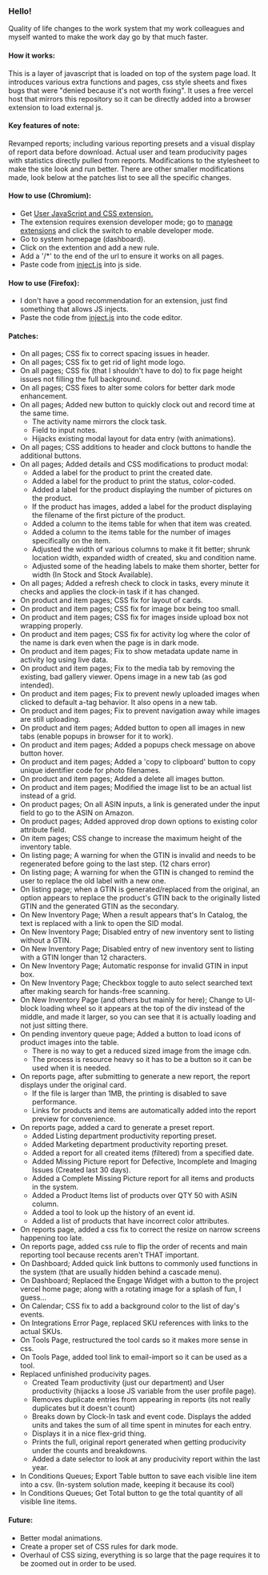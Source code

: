 ### Hello!
Quality of life changes to the work system that my work colleagues and myself wanted to make the work day go by that much faster.

#### How it works:
This is a layer of javascript that is loaded on top of the system page load. It introduces various extra functions and pages, css style sheets and fixes bugs that were "denied because it's not worth fixing". It uses a free vercel host that mirrors this repository so it can be directly added into a browser extension to load external js.

#### Key features of note:
Revamped reports; including various reporting presets and a visual display of report data before download.
Actual user and team producivity pages with statistics directly pulled from reports.
Modifications to the stylesheet to make the site look and run better.
There are other smaller modifications made, look below at the patches list to see all the specific changes.

#### How to use (Chromium):
- Get [User JavaScript and CSS extension.](https://chromewebstore.google.com/detail/user-javascript-and-css/nbhcbdghjpllgmfilhnhkllmkecfmpld?hl=en)
- The extension requires exension developer mode; go to [manage extensions](chrome://extensions) and click the switch to enable developer mode.
- Go to system homepage (dashboard).
- Click on the extention and add a new rule.
- Add a '/*' to the end of the url to ensure it works on all pages.
- Paste code from [inject.js](https://simple-patches.vercel.app/inject.js) into js side.

#### How to use (Firefox):
- I don't have a good recommendation for an extension, just find something that allows JS injects.
- Paste the code from [inject.js](https://simple-patches.vercel.app/inject.js) into the code editor.

#### Patches:
- On all pages; CSS fix to correct spacing issues in header.
- On all pages; CSS fix to get rid of light mode logo.
- On all pages; CSS fix (that I shouldn't have to do) to fix page height issues not filling the full background.
- On all pages; CSS fixes to alter some colors for better dark mode enhancement.
- On all pages; Added new button to quickly clock out and record time at the same time.
  - The activity name mirrors the clock task.
  - Field to input notes.
  - Hijacks existing modal layout for data entry (with animations).
- On all pages; CSS additions to header and clock buttons to handle the additional buttons.
- On all pages; Added details and CSS modifications to product modal:
  - Added a label for the product to print the created date.
  - Added a label for the product to print the status, color-coded.
  - Added a label for the product displaying the number of pictures on the product.
  - If the product has images, added a label for the product displaying the filename of the first picture of the product.
  - Added a column to the items table for when that item was created.
  - Added a column to the items table for the number of images specifically on the item.
  - Adjusted the width of various columns to make it fit better; shrunk location width, expanded width of created, sku and condition name.
  - Adjusted some of the heading labels to make them shorter, better for width (In Stock and Stock Available).
- On all pages; Added a refresh check to clock in tasks, every minute it checks and applies the clock-in task if it has changed.
- On product and item pages; CSS fix for layout of cards.
- On product and item pages; CSS fix for image box being too small.
- On product and item pages; CSS fix for images inside upload box not wrapping properly.
- On product and item pages; CSS fix for activity log where the color of the name is dark even when the page is in dark mode.
- On product and item pages; Fix to show metadata update name in activity log using live data.
- On product and item pages; Fix to the media tab by removing the existing, bad gallery viewer. Opens image in a new tab (as god intended).
- On product and item pages; Fix to prevent newly uploaded images when clicked to default a-tag behavior. It also opens in a new tab.
- On product and item pages; Fix to prevent navigation away while images are still uploading.
- On product and item pages; Added button to open all images in new tabs (enable popups in browser for it to work).
- On product and item pages; Added a popups check message on above button hover.
- On product and item pages; Added a 'copy to clipboard' button to copy unique identifier code for photo filenames.
- On product and item pages; Added a delete all images button.
- On product and item pages; Modified the image list to be an actual list instead of a grid.
- On product pages; On all ASIN inputs, a link is generated under the input field to go to the ASIN on Amazon.
- On product pages; Added approved drop down options to existing color attribute field.
- On item pages; CSS change to increase the maximum height of the inventory table.
- On listing page; A warning for when the GTIN is invalid and needs to be regenerated before going to the last step. (12 chars error)
- On listing page; A warning for when the GTIN is changed to remind the user to replace the old label with a new one.
- On listing page; when a GTIN is generated/replaced from the original, an option appears to replace the product's GTIN back to the originally listed GTIN and the generated GTIN as the secondary.
- On New Inventory Page; When a result appears that's In Catalog, the text is replaced with a link to open the SID modal.
- On New Inventory Page; Disabled entry of new inventory sent to listing without a GTIN.
- On New Inventory Page; Disabled entry of new inventory sent to listing with a GTIN longer than 12 characters.
- On New Inventory Page; Automatic response for invalid GTIN in input box.
- On New Inventory Page; Checkbox toggle to auto select searched text after making search for hands-free scanning.
- On New Inventory Page (and others but mainly for here); Change to UI-block loading wheel so it appears at the top of the div instead of the middle, and made it larger, so you can see that it is actually loading and not just sitting there.
- On pending inventory queue page; Added a button to load icons of product images into the table.
  - There is no way to get a reduced sized image from the image cdn.
  - The process is resource heavy so it has to be a button so it can be used when it is needed.
- On reports page, after submitting to generate a new report, the report displays under the original card.
  - If the file is larger than 1MB, the printing is disabled to save performance.
  - Links for products and items are automatically added into the report preview for convenience.
- On reports page, added a card to generate a preset report.
  - Added Listing department productivity reporting preset.
  - Added Marketing department productivity reporting preset.
  - Added a report for all created items (filtered) from a specified date.
  - Added Missing Picture report for Defective, Incomplete and Imaging Issues (Created last 30 days).
  - Added a Complete Missing Picture report for all items and products in the system.
  - Added a Product Items list of products over QTY 50 with ASIN column.
  - Added a tool to look up the history of an event id.
  - Added a list of products that have incorrect color attributes.
- On reports page, added a css fix to correct the resize on narrow screens happening too late.
- On reports page, added css rule to flip the order of recents and main reporting tool because recents aren't THAT important.
- On Dashboard; Added quick link buttons to commonly used functions in the system (that are usually hidden behind a cascade menu).
- On Dashboard; Replaced the Engage Widget with a button to the project vercel home page; along with a rotating image for a splash of fun, I guess...
- On Calendar; CSS fix to add a background color to the list of day's events.
- On Integrations Error Page, replaced SKU references with links to the actual SKUs.
- On Tools Page, restructured the tool cards so it makes more sense in css.
- On Tools Page, added tool link to email-import so it can be used as a tool.
- Replaced unfinished producivity pages.
  - Created Team productivity (just our department) and User productivity (hijacks a loose JS variable from the user profile page).
  - Removes duplicate entries from appearing in reports (its not really duplicates but it doesn't count)
  - Breaks down by Clock-In task and event code. Displays the added units and takes the sum of all time spent in minutes for each entry.
  - Displays it in a nice flex-grid thing.
  - Prints the full, original report generated when getting producivity under the counts and breakdowns.
  - Added a date selector to look at any producivity report within the last year.
- In Conditions Queues; Export Table button to save each visible line item into a csv. (In-system solution made, keeping it because its cool)
- In Conditions Queues; Get Total button to ge the total quantity of all visible line items.

#### Future:
- Better modal animations.
- Create a proper set of CSS rules for dark mode.
- Overhaul of CSS sizing, everything is so large that the page requires it to be zoomed out in order to be used.
